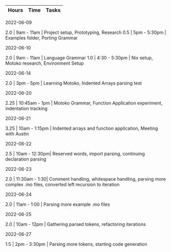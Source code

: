 | Hours | Time          | Tasks
|-------|---------------|------------------------------------------------------|

2022-06-09

  2.0   | 9am - 11am    | Project setup, Prototyping, Research
  0.5   | 5pm - 5:30pm  | Examples folder, Porting Grammar

2022-06-10

  2.0   | 9am  - 11am   | Language Grammar
  1.0   | 4:30 - 5:30pm | Nix setup, Motoko research, Environment Setup

2022-06-14

  2.0   | 3pm  - 5pm    | Learning Motoko, Indented Arrays parsing test

2022-06-20

  2.25  | 10:45am - 1pm | Motoko Grammar, Function Application experiment, indentation tracking

2022-06-21

  3.25  | 10am - 1:15pm | Indented arrays and function application, Meeting with Austin

2022-06-22

  2.5   | 10am - 12:30pm| Reserved words, import parsing, continuing declaration parsing

2022-06-23

  2.0   | 11:30am - 1:30| Comment handling, whitespace handling, parsing more complex .mo files, converted left recursion to iteration

2022-06-24

  2.0   | 11am - 1:00   | Parsing more example .mo files

2022-06-25

  2.0   | 10am - 12pm   | Gathering parsed tokens, refactoring iterations

2022-06-27

  1.5   | 2pm - 3:30pm  | Parsing more tokens, starting code generation
